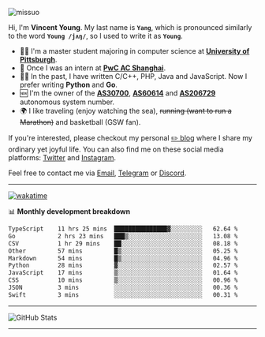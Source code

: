 <p align="left"> <img src="https://komarev.com/ghpvc/?username=missuo&label=Profile%20views&color=0e75b6&style=flat" alt="missuo" /> </p>


Hi, I'm **Vincent Young**. My last name is **`Yang`**, which is pronounced similarly to the word **`Young /jʌŋ/`**, so I used to write it as **`Young`**. 

-  👨‍🎓 I'm a master student majoring in computer science at [**University of Pittsburgh**](https://www.pitt.edu).
-  💼 Once I was an intern at **[PwC AC Shanghai](https://www.linkedin.com/company/pwc-ac-shanghai/)**.
-  👨‍💻 In the past, I have written C/C++, PHP, Java and JavaScript. Now I prefer writing **Python** and **Go**.
-  🆕 I'm the owner of the **[AS30700](https://bgp.tools/as/30700)**, **[AS60614](https://bgp.tools/as/60614)** and **[AS206729](https://bgp.tools/as/206729)** autonomous system number.
-  🌍 I like traveling (enjoy watching the sea), ~~running (want to run a Marathon)~~ and basketball (GSW fan).

If you're interested, please checkout my personal [✏️ blog](https://missuo.me/) where I share my ordinary yet joyful life. You can also find me on these social media platforms: [Twitter](https://twitter.com/m1ssuo) and [Instagram](https://www.instagram.com/missuo.me).

Feel free to contact me via <a href="mailto:me@owo.nz">Email</a>, [Telegram](https://t.me/missuo) or [Discord](https://discordapp.com/users/missuo#7448).

-------

[![wakatime](https://wakatime.com/badge/user/c13cd961-40ca-417a-afb6-1f9ea8ac295c.svg)](https://wakatime.com/@missuo)

📊 **Monthly development breakdown**
<!--START_SECTION:waka-->

```txt
TypeScript    11 hrs 25 mins  ███████████████▓░░░░░░░░░   62.64 %
Go            2 hrs 23 mins   ███▒░░░░░░░░░░░░░░░░░░░░░   13.08 %
CSV           1 hr 29 mins    ██░░░░░░░░░░░░░░░░░░░░░░░   08.18 %
Other         57 mins         █▒░░░░░░░░░░░░░░░░░░░░░░░   05.25 %
Markdown      54 mins         █▒░░░░░░░░░░░░░░░░░░░░░░░   04.96 %
Python        28 mins         ▓░░░░░░░░░░░░░░░░░░░░░░░░   02.57 %
JavaScript    17 mins         ▒░░░░░░░░░░░░░░░░░░░░░░░░   01.64 %
CSS           10 mins         ▒░░░░░░░░░░░░░░░░░░░░░░░░   00.96 %
JSON          3 mins          ░░░░░░░░░░░░░░░░░░░░░░░░░   00.36 %
Swift         3 mins          ░░░░░░░░░░░░░░░░░░░░░░░░░   00.31 %
```

<!--END_SECTION:waka-->

-------

![GitHub Stats](https://github-readme-stats-opal-alpha-76.vercel.app/api?username=missuo&show_icons=true&theme=transparent)

-------


